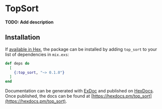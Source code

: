 # TopSort

**TODO: Add description**

## Installation

If [available in Hex](https://hex.pm/docs/publish), the package can be installed
by adding `top_sort` to your list of dependencies in `mix.exs`:

```elixir
def deps do
  [
    {:top_sort, "~> 0.1.0"}
  ]
end
```

Documentation can be generated with [ExDoc](https://github.com/elixir-lang/ex_doc)
and published on [HexDocs](https://hexdocs.pm). Once published, the docs can
be found at [https://hexdocs.pm/top_sort](https://hexdocs.pm/top_sort).

